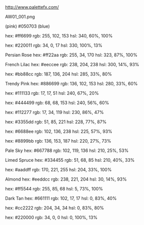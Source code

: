 http://www.palettefx.com/

AW01_001.png

(pink) #050703
(blue) 

hex: #ff6699
rgb: 255, 102, 153
hsl: 340, 60%, 100%

hex: #220011
rgb: 34, 0, 17
hsl: 330, 100%, 13%

Persian Rose
hex: #ff22aa
rgb: 255, 34, 170
hsl: 323, 87%, 100%

French Lilac
hex: #eeccee
rgb: 238, 204, 238
hsl: 300, 14%, 93%

hex: #bb88cc
rgb: 187, 136, 204
hsl: 285, 33%, 80%

Trendy Pink
hex: #886699
rgb: 136, 102, 153
hsl: 280, 33%, 60%

hex: #111133
rgb: 17, 17, 51
hsl: 240, 67%, 20%

hex: #444499
rgb: 68, 68, 153
hsl: 240, 56%, 60%

hex: #112277
rgb: 17, 34, 119
hsl: 230, 86%, 47%

hex: #3355dd
rgb: 51, 85, 221
hsl: 228, 77%, 87%

hex: #6688ee
rgb: 102, 136, 238
hsl: 225, 57%, 93%

hex: #8899bb
rgb: 136, 153, 187
hsl: 220, 27%, 73%

Pale Sky
hex: #667788
rgb: 102, 119, 136
hsl: 210, 25%, 53%

Limed Spruce
hex: #334455
rgb: 51, 68, 85
hsl: 210, 40%, 33%

hex: #aaddff
rgb: 170, 221, 255
hsl: 204, 33%, 100%

Almond
hex: #eeddcc
rgb: 238, 221, 204
hsl: 30, 14%, 93%

hex: #ff5544
rgb: 255, 85, 68
hsl: 5, 73%, 100%

Dark Tan
hex: #661111
rgb: 102, 17, 17
hsl: 0, 83%, 40%

hex: #cc2222
rgb: 204, 34, 34
hsl: 0, 83%, 80%

hex: #220000
rgb: 34, 0, 0
hsl: 0, 100%, 13%
